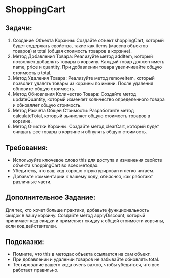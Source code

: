 # ShoppingCart
## Задачи:
1. Создание Объекта Корзины: Создайте объект shoppingCart, который будет содержать свойства, такие как items (массив объектов товаров) и total (общая стоимость товаров в корзине).
2. Метод Добавления Товара: Реализуйте метод addItem, который позволяет добавлять товары в корзину. Каждый товар должен иметь name, price и quantity. При добавлении товара увеличивайте общую стоимость в total.
3. Метод Удаления Товара: Реализуйте метод removeItem, который позволит удалять товары из корзины по имени. После удаления обновите общую стоимость.
4. Метод Обновления Количество Товара: Создайте метод updateQuantity, который изменяет количество определенного товара и обновляет общую стоимость.
5. Метод Расчёта Общей Стоимости: Разработайте метод calculateTotal, который вычисляет общую стоимость товаров в корзине.
6. Метод Очистки Корзины: Создайте метод clearCart, который будет очищать все товары в корзине и обнулять общую стоимость.
## Требования:
* Используйте ключевое слово this для доступа и изменения свойств объекта shoppingCart во всех методах.
* Убедитесь, что ваш код хорошо структурирован и легко читаем.
* Добавьте комментарии к вашему коду, объясняя, как работают различные части.
## Дополнительное Задание:
Для тех, кто хочет больше практики, добавьте функциональность скидок в вашу корзину. Создайте метод applyDiscount, который принимает код скидки и применяет скидку к общей стоимости корзины, если код действителен.
## Подсказки:
* Помните, что this в методах объекта ссылается на сам объект.
* При добавлении и удалении товаров не забывайте обновлять total.
* Тестирование вашего кода очень важно, чтобы убедиться, что все работает правильно.